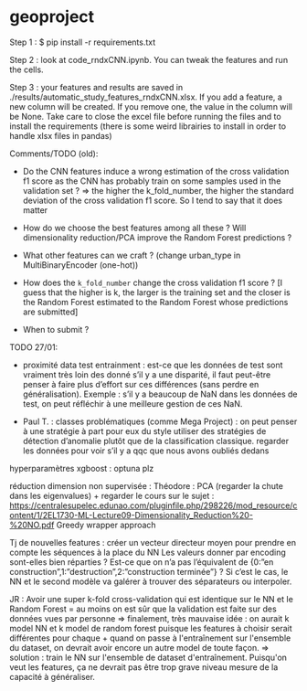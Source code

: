 # geoproject

Step 1 : $ pip install -r requirements.txt

Step 2 : look at code_rndxCNN.ipynb. You can tweak the features and run the cells.

Step 3 : your features and results are saved in ./results/automatic_study_features_rndxCNN.xlsx. If you add a feature, a new column will be created. If you remove one, the value in the column will be None.
Take care to close the excel file before running the files and to install the requirements (there is some weird librairies to install in order to handle xlsx files in pandas)


Comments/TODO (old):

- Do the CNN features induce a wrong estimation of the cross validation f1 score as the CNN has probably train on some samples used in the validation set ?
=> the higher the k_fold_number, the higher the standard deviation of the cross validation f1 score. So I tend to say that it does matter


- How do we choose the best features among all these ? Will dimensionality reduction/PCA improve the Random Forest predictions ?

- What other features can we craft ? (change urban_type in MultiBinaryEncoder (one-hot))

- How does the `k_fold_number` change the cross validation f1 score ? [I guess that the higher is k, the larger is the training set and the closer is the Random Forest estimated to the Random Forest whose predictions are submitted]

- When to submit ? 





TODO 27/01:


- proximité data test entrainment : 
est-ce que les données de test sont vraiment très loin des donné s’il y a une disparité, il faut peut-être penser à faire plus d’effort sur ces différences (sans perdre en généralisation). Exemple : s’il y a beaucoup de NaN dans les données de test, on peut réfléchir à une meilleure gestion de ces NaN.


- Paul T. : classes problématiques (comme Mega Project) : 
on peut penser à une stratégie à part pour eux du style utiliser des stratégies de détection d’anomalie plutôt que de la classification classique.
regarder les données pour voir s’il y a qqc que nous avons oubliés dedans


hyperparamètres xgboost :
optuna plz


réduction dimension non supervisée : 
Théodore : PCA (regarder la chute dans les eigenvalues) +
regarder le cours sur le sujet : https://centralesupelec.edunao.com/pluginfile.php/298226/mod_resource/content/1/2EL1730-ML-Lecture09-Dimensionality_Reduction%20-%20NO.pdf
Greedy wrapper approach


Tj de nouvelles features : 
créer un vecteur directeur moyen pour prendre en compte les séquences à la place du NN
Les valeurs donner par encoding sont-elles bien réparties ? Est-ce que on n’a pas l’équivalent de {0:”en construction”,1:”destruction”,2:”construction terminée”} ? Si c’est le cas, le NN et le second modèle va galérer à trouver des séparateurs ou interpoler.


JR : Avoir une super k-fold cross-validation qui est identique sur le NN et le Random Forest = au moins on est sûr que la validation est faite sur des données vues par personne
=> finalement, très mauvaise idée : on aurait k model NN et k model de random forest puisque les features à choisir serait différentes pour chaque + quand on passe à l'entraînement sur l'ensemble du dataset, on devrait avoir encore un autre model de toute façon.
=> solution : train le NN sur l'ensemble de dataset d'entraînement. Puisqu'on veut les features, ça ne devrait pas être trop grave niveau mesure de la capacité à généraliser.

